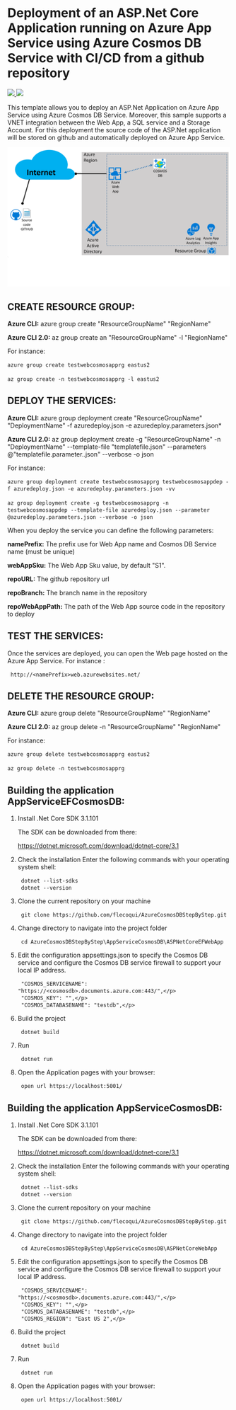 # Deployment of an ASP.Net Core Application running on Azure App Service using Azure Cosmos DB Service with CI/CD from a github repository  

<a href="https://portal.azure.com/#create/Microsoft.Template/uri/https%3A%2F%2Fraw.githubusercontent.com%2Fflecoqui%2FAzureCosmosDBStepByStep%2Fmaster%2FAppServiceEFCosmosDB%2Fazuredeploy.json" target="_blank">
    <img src="http://azuredeploy.net/deploybutton.png"/>
</a>
<a href="http://armviz.io/#/?load=https%3A%2F%2Fraw.githubusercontent.com%2Fflecoqui%2FAzureCosmosDBStepByStep%2Fmaster%2FAppServiceEFCosmosDB%2Fazuredeploy.json" target="_blank">
    <img src="http://armviz.io/visualizebutton.png"/>
</a>

This template allows you to deploy an ASP.Net Application on Azure App Service using Azure Cosmos DB Service. Moreover, this sample supports a VNET integration between the Web App, a SQL service and a Storage Account. For this deployment the source code of the ASP.Net  application will be stored on github and automatically deployed on Azure App Service.


![](https://raw.githubusercontent.com/flecoqui/AzureCosmosDBStepByStep/master/AppServiceEFCosmosDB/Docs/1-architecture.png)



## CREATE RESOURCE GROUP:

**Azure CLI:** azure group create "ResourceGroupName" "RegionName"

**Azure CLI 2.0:** az group create an "ResourceGroupName" -l "RegionName"

For instance:

    azure group create testwebcosmosapprg eastus2

    az group create -n testwebcosmosapprg -l eastus2

## DEPLOY THE SERVICES:

**Azure CLI:** azure group deployment create "ResourceGroupName" "DeploymentName"  -f azuredeploy.json -e azuredeploy.parameters.json*

**Azure CLI 2.0:** az group deployment create -g "ResourceGroupName" -n "DeploymentName" --template-file "templatefile.json" --parameters @"templatefile.parameter..json"  --verbose -o json

For instance:

    azure group deployment create testwebcosmosapprg testwebcosmosappdep -f azuredeploy.json -e azuredeploy.parameters.json -vv

    az group deployment create -g testwebcosmosapprg -n testwebcosmosappdep --template-file azuredeploy.json --parameter @azuredeploy.parameters.json --verbose -o json


When you deploy the service you can define the following parameters:</p>
**namePrefix:**                     The prefix use for Web App name and Cosmos DB Service name (must be unique) </p>
**webAppSku:**                      The Web App Sku value, by default "S1". </p>
**repoURL:**                        The github repository url</p>
**repoBranch:**                     The branch name in the repository</p>
**repoWebAppPath:**                 The path of the Web App source code in the repository to deploy</p>

## TEST THE SERVICES:
Once the services are deployed, you can open the Web page hosted on the Azure App Service.
For instance :

     http://<namePrefix>web.azurewebsites.net/
 
</p>


## DELETE THE RESOURCE GROUP:

**Azure CLI:** azure group delete "ResourceGroupName" "RegionName"

**Azure CLI 2.0:** az group delete -n "ResourceGroupName" "RegionName"

For instance:

    azure group delete testwebcosmosapprg eastus2

    az group delete -n testwebcosmosapprg 



## Building the application AppServiceEFCosmosDB:

1. Install .Net Core SDK 3.1.101</p>
The SDK can be downloaded from there:</p> 
https://dotnet.microsoft.com/download/dotnet-core/3.1

2. Check the installation
Enter the following commands with your operating system shell:

        dotnet --list-sdks
        dotnet --version

3. Clone the current repository on your machine

        git clone https://github.com/flecoqui/AzureCosmosDBStepByStep.git

4. Change directory to navigate into the project folder

        cd AzureCosmosDBStepByStep\AppServiceCosmosDB\ASPNetCoreEFWebApp

5. Edit the configuration appsettings.json to specify the Cosmos DB service and configure the Cosmos DB service firewall to support your local IP address.

        "COSMOS_SERVICENAME": "https://<cosmosdb>.documents.azure.com:443/",</p>
        "COSMOS_KEY": "",</p>
        "COSMOS_DATABASENAME": "testdb",</p>

6. Build the project 

        dotnet build

7. Run

        dotnet run

8. Open the Application pages with your browser:

        open url https://localhost:5001/



## Building the application AppServiceCosmosDB:

1. Install .Net Core SDK 3.1.101</p>
The SDK can be downloaded from there:</p> 
https://dotnet.microsoft.com/download/dotnet-core/3.1

2. Check the installation
Enter the following commands with your operating system shell:

        dotnet --list-sdks
        dotnet --version

3. Clone the current repository on your machine

        git clone https://github.com/flecoqui/AzureCosmosDBStepByStep.git

4. Change directory to navigate into the project folder

        cd AzureCosmosDBStepByStep\AppServiceCosmosDB\ASPNetCoreWebApp

5. Edit the configuration appsettings.json to specify the Cosmos DB service and configure the Cosmos DB service firewall to support your local IP address.

        "COSMOS_SERVICENAME": "https://<cosmosdb>.documents.azure.com:443/",</p>
        "COSMOS_KEY": "",</p>
        "COSMOS_DATABASENAME": "testdb",</p>
        "COSMOS_REGION": "East US 2",</p>

6. Build the project 

        dotnet build

7. Run

        dotnet run

8. Open the Application pages with your browser:

        open url https://localhost:5001/

